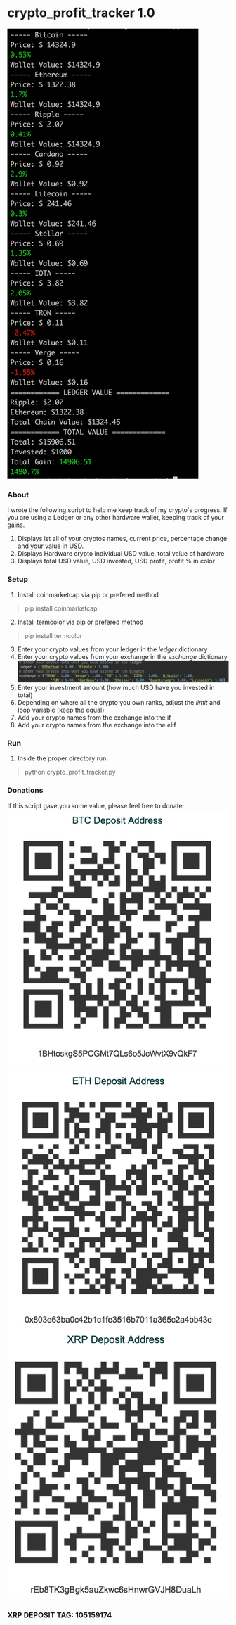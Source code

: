 # crypto_profit_tracker 1.0

![Screenshot](https://github.com/adamvaldez/crypto_profit_tracker/blob/master/img/Screen%20Shot%202018-01-12%20at%2010.08.18%20PM.png "Screenshot via terminal")

### About
I wrote the following script to help me keep track of my crypto's progress.
If you are using a Ledger or any other hardware wallet, keeping track of your gains.
1. Displays ist all of your cryptos names, current price, percentage change and your value in USD.
2. Displays Hardware crypto individual USD value, total value of hardware
3. Displays total USD value, USD invested, USD profit, profit % in color

### Setup
1. Install coinmarketcap via pip or prefered method
> pip install coinmarketcap
2. Install termcolor via pip or prefered method
> pip install termcolor
3. Enter your crypto values from your ledger in the *ledger* dictionary
4. Enter your crypto values from your exchange in the *exchange* dictionary
![Python dictionary](https://github.com/adamvaldez/crypto_profit_tracker/blob/master/img/Screen%20Shot%202018-01-12%20at%2010.32.51%20PM.png "Pythong Dictionaries")
5. Enter your investment amount (how much USD have you invested in total)
6. Depending on where all the crypto you own ranks, adjust the *limit* and loop variable (keep the equal)
7. Add your crypto names from the exchange into the if
8. Add your crypto names from the exchange into the elif

### Run
1. Inside the proper directory run 
>python crypto_profit_tracker.py

### Donations
If this script gave you some value, please feel free to donate
![Bitcoin Address](https://github.com/adamvaldez/crypto_profit_tracker/blob/master/img/Screen%20Shot%202018-01-12%20at%2010.12.59%20PM.png? "Bitcoin Address")
![Ethereum Address](https://github.com/adamvaldez/crypto_profit_tracker/blob/master/img/Screen%20Shot%202018-01-12%20at%2010.13.31%20PM.png "Ethereum Address")
![Ripple Address](https://github.com/adamvaldez/crypto_profit_tracker/blob/master/img/Screen%20Shot%202018-01-12%20at%2010.14.21%20PM.png "Ripple Address")
### XRP DEPOSIT TAG: 105159174
